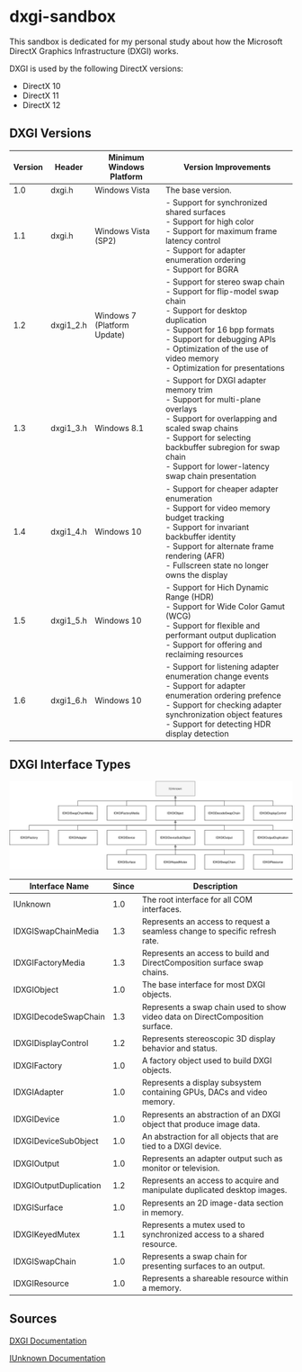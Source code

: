 # dxgi-sandbox
This sandbox is dedicated for my personal study about how the Microsoft DirectX Graphics Infrastructure (DXGI) works.

DXGI is used by the following DirectX versions:
* DirectX 10
* DirectX 11
* DirectX 12

## DXGI Versions

| Version | Header    | Minimum Windows Platform    | Version Improvements |
| ------- | --------- | --------------------------- | -------------------- |
|   1.0	  | dxgi.h    | Windows Vista     		    | The base version. | 
|   1.1	  | dxgi.h    | Windows Vista (SP2) 		| - Support for synchronized shared surfaces<br/> - Support for high color<br/> - Support for maximum frame latency control<br/> - Support for adapter enumeration ordering<br/> - Support for BGRA<br/> |
|   1.2	  | dxgi1_2.h | Windows 7 (Platform Update) | - Support for stereo swap chain<br/> - Support for flip-model swap chain<br/> - Support for desktop duplication<br/> - Support for 16 bpp formats<br/> - Support for debugging APIs<br/> - Optimization of the use of video memory<br/> - Optimization for presentations |
|   1.3	  | dxgi1_3.h | Windows 8.1                 | - Support for DXGI adapter memory trim<br/> - Support for multi-plane overlays<br/> - Support for overlapping and scaled swap chains<br/> - Support for selecting backbuffer subregion for swap chain<br/> - Support for lower-latency swap chain presentation |
|   1.4	  | dxgi1_4.h | Windows 10                  | - Support for cheaper adapter enumeration<br/> - Support for video memory budget tracking<br/> - Support for invariant backbuffer identity<br/> - Support for alternate frame rendering (AFR)<br/> - Fullscreen state no longer owns the display |
|   1.5	  | dxgi1_5.h | Windows 10                  | - Support for Hich Dynamic Range (HDR)<br/> - Support for Wide Color Gamut (WCG)<br/> - Support for flexible and performant output duplication<br/> - Support for offering and reclaiming resources |
|   1.6   | dxgi1_6.h | Windows 10                  | - Support for listening adapter enumeration change events<br/> - Support for adapter enumeration ordering prefence<br/> - Support for checking adapter synchronization object features<br/> - Support for detecting HDR display detection |

## DXGI Interface Types

![alt text](https://github.com/toivjon/dxgi-sandbox/blob/master/images/dxgi-interfaces.svg "DXGI Interfaces")

| Interface Name         | Since | Description |
| ---------------------- | ----- | ----------- |
| IUnknown               | 1.0   | The root interface for all COM interfaces. |
| IDXGISwapChainMedia    | 1.3   | Represents an access to request a seamless change to specific refresh rate. |
| IDXGIFactoryMedia      | 1.3   | Represents an access to build and DirectComposition surface swap chains. |
| IDXGIObject            | 1.0   | The base interface for most DXGI objects. |
| IDXGIDecodeSwapChain   | 1.3   | Represents a swap chain used to show video data on DirectComposition surface. |
| IDXGIDisplayControl    | 1.2   | Represents stereoscopic 3D display behavior and status. |
| IDXGIFactory           | 1.0   | A factory object used to build DXGI objects. |
| IDXGIAdapter 		     | 1.0   | Represents a display subsystem containing GPUs, DACs and video memory. |
| IDXGIDevice 		     | 1.0   | Represents an abstraction of an DXGI object that produce image data. |
| IDXGIDeviceSubObject 	 | 1.0   | An abstraction for all objects that are tied to a DXGI device. |
| IDXGIOutput            | 1.0   | Represents an adapter output such as monitor or television. |
| IDXGIOutputDuplication | 1.2   | Represents an access to acquire and manipulate duplicated desktop images. |
| IDXGISurface           | 1.0   | Represents an 2D image-data section in memory. |
| IDXGIKeyedMutex        | 1.1   | Represents a mutex used to synchronized access to a shared resource. |
| IDXGISwapChain         | 1.0   | Represents a swap chain for presenting surfaces to an output. |
| IDXGIResource          | 1.0   | Represents a shareable resource within a memory. |

## Sources

[DXGI Documentation](https://docs.microsoft.com/fi-fi/windows/win32/direct3ddxgi/dx-graphics-dxgi)

[IUnknown Documentation](https://docs.microsoft.com/en-us/windows/win32/api/unknwn/nn-unknwn-iunknown)
